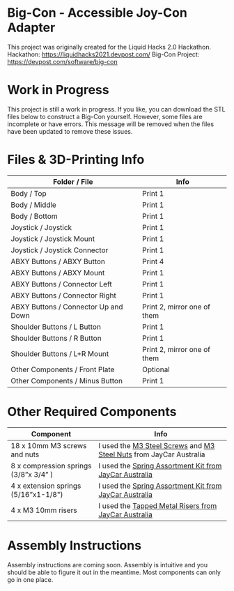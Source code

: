 # Big-Con - Accessible Joy-Con Adapter

This project was originally created for the Liquid Hacks 2.0 Hackathon.
Hackathon: https://liquidhacks2021.devpost.com/
Big-Con Project: https://devpost.com/software/big-con
# Work in Progress
This project is still a work in progress. If you like, you can download the STL files below to construct a Big-Con yourself. However, some files are incomplete or have errors. This message will be removed when the files have been updated to remove these issues.

# Files & 3D-Printing Info

| Folder / File | Info |
|--|--|
| Body / Top | Print 1 |
| Body / Middle | Print 1 |
| Body / Bottom | Print 1 |
| Joystick / Joystick | Print 1 |
| Joystick / Joystick Mount | Print 1 |
| Joystick / Joystick Connector | Print 1 |
| ABXY Buttons / ABXY Button | Print 4 |
| ABXY Buttons / ABXY Mount | Print 1 |
| ABXY Buttons / Connector Left | Print 1 |
| ABXY Buttons / Connector Right | Print 1 |
| ABXY Buttons / Connector Up and Down | Print 2, mirror one of them |
| Shoulder Buttons / L Button | Print 1 |
| Shoulder Buttons / R Button | Print 1 |
| Shoulder Buttons / L+R Mount | Print 2, mirror one of them |
| Other Components / Front Plate | Optional |
| Other Components / Minus Button | Print 1 |

# Other Required Components
| Component | Info |
|--|--|
| 18 x 10mm M3 screws and nuts | I used the [M3 Steel Screws](https://www.jaycar.com.au/m3-x-10mm-steel-screws-pk-25/p/HP0403?pos=4&queryId=bbb01f1f3398080cc0d707f5cc60712a&sort=relevance) and [M3 Steel Nuts](https://www.jaycar.com.au/m3-steel-nuts-pk-25/p/HP0425?pos=2&queryId=7d63a500b481f13155d6a6aa7de9ad5d&sort=relevance) from JayCar Australia |
| 8 x compression springs (3/8”x 3/4” ) | I used the [Spring Assortment Kit from JayCar Australia](https://www.jaycar.com.au/200-piece-spring-assortment/p/HP0638) |
| 4 x extension springs (5/16”x1-1/8") | I used the [Spring Assortment Kit from JayCar Australia](https://www.jaycar.com.au/200-piece-spring-assortment/p/HP0638) |
| 4 x M3 10mm risers | I used the [Tapped Metal Risers from JayCar Australia](https://www.jaycar.com.au/m3-x-10mm-tapped-metal-spacers-pk8/p/HP0900?pos=10&queryId=ec55c7631aecdba57f3a26d289d0433e&sort=relevance) |
# Assembly Instructions
Assembly instructions are coming soon. Assembly is intuitive and you should be able to figure it out in the meantime. Most components can only go in one place.
